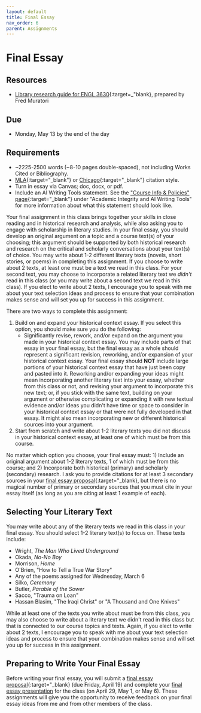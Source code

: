 ```yaml
---
layout: default
title: Final Essay
nav_order: 6
parent: Assignments
---
```

# Final Essay
## Resources
- [Library research guide for ENGL 3630](https://guides.library.cornell.edu/english3630lt){:target=_"blank}, prepared by Fred Muratori

## Due
- Monday, May 13 by the end of the day

## Requirements
- ~2225-2500 words (~8-10 pages double-spaced), not including Works Cited or Bibliography.
- [MLA](https://owl.purdue.edu/owl/research_and_citation/mla_style/mla_formatting_and_style_guide/mla_formatting_and_style_guide.html){:target="_blank"} or [Chicago](https://owl.purdue.edu/owl/research_and_citation/chicago_manual_17th_edition/cmos_formatting_and_style_guide/chicago_manual_of_style_17th_edition.html){:target="_blank"} citation style.
- Turn in essay via Canvas; doc, docx, or pdf.
- Include an AI Writing Tools statement. See the ["Course Info & Policies" page](https://lindsaythomas.net/engl3630s24/course-info-policies.html#academic-integrity-and-ai-writing-tools){:target="_blank"} under "Academic Integrity and AI Writing Tools" for more information about what this statement should look like.

Your final assignment in this class brings together your skills in close reading and in historical research and analysis, while also asking you to engage with scholarship in literary studies. In your final essay, you should develop an original argument on a topic and a course text(s) of your choosing; this argument should be supported by both historical research and research on the critical and scholarly conversations about your text(s) of choice. You may write about 1-2 different literary texts (novels, short stories, or poems) in completing this assignment. If you choose to write about 2 texts, at least one must be a text we read in this class. For your second text, you may choose to incorporate a related literary text we *didn't* read in this class (or you may write about a second text we read in this class). If you elect to write about 2 texts, I encourage you to speak with me about your text selection ideas and process to ensure that your combination makes sense and will set you up for success in this assignment.

There are two ways to complete this assignment:
1. Build on and expand your historical context essay. If you select this option, you should make sure you do the following:
    - Significantly revise, rework, and/or expand on the argument you made in your historical context essay. You may include parts of that essay in your final essay, but the final essay as a whole should represent a significant revision, reworking, and/or expansion of your historical context essay. Your final essay should **NOT** include large portions of your historical context essay that have just been copy and pasted into it. Reworking and/or expanding your ideas might mean incorporating another literary text into your essay, whether from this class or not, and revising your argument to incorporate this new text; or, if you stick with the same text, building on your argument or otherwise complicating or expanding it with new textual evidence and/or ideas you didn't have time or space to consider in your historical context essay or that were not fully developed in that essay. It might also mean incorporating new or different historical sources into your argument.
2. Start from scratch and write about 1-2 literary texts you did not discuss in your historical context essay, at least one of which must be from this course.

No matter which option you choose, your final essay must: 1) Include an original argument about 1-2 literary texts, 1 of which must be from this course; and 2) Incorporate both historical (primary) and scholarly (secondary) research. I ask you to provide citations for at least 3 secondary sources in your [final essay proposal](https://lindsaythomas.net/engl3630s24/assignments/final-essay-proposal.html){:target="_blank}, but there is no magical number of primary or secondary sources that you must cite in your essay itself (as long as you are citing at least 1 example of each).

## Selecting Your Literary Text
You may write about any of the literary texts we read in this class in your final essay. You should select 1-2 literary text(s) to focus on. These texts include:
- Wright, *The Man Who Lived Underground*
- Okada, *No-No Boy*
- Morrison, *Home*
- O'Brien, "How to Tell a True War Story"
- Any of the poems assigned for Wednesday, March 6
- Silko, *Ceremony*
- Butler, *Parable of the Sower*
- Sacco, "Trauma on Loan"
- Hassan Blasim, "The Iraqi Christ" or "A Thousand and One Knives"

While at least one of the texts you write about must be from this class, you may also choose to write about a literary text we didn't read in this class but that is connected to our course topics and texts. Again, if you elect to write about 2 texts, I encourage you to speak with me about your text selection ideas and process to ensure that your combination makes sense and will set you up for success in this assignment.

## Preparing to Write Your Final Essay
Before writing your final essay, you will submit a [final essay proposal](https://lindsaythomas.net/engl3630s24/assignments/final-essay-proposal.html){:target="_blank} (due Friday, April 19) and complete your [final essay presentation](https://lindsaythomas.net/engl3630s24/assignments/final-essay-presentation.html) for the class (on April 29, May 1, or May 6). These assignments will give you the opportunity to receive feedback on your final essay ideas from me and from other members of the class.
